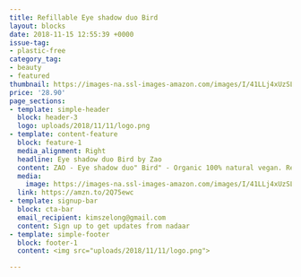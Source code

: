 ```yaml
---
title: Refillable Eye shadow duo Bird
layout: blocks
date: 2018-11-15 12:55:39 +0000
issue-tag:
- plastic-free
category_tag:
- beauty
- featured
thumbnail: https://images-na.ssl-images-amazon.com/images/I/41LLj4xUzSL.jpg
price: '28.90'
page_sections:
- template: simple-header
  block: header-3
  logo: uploads/2018/11/11/logo.png
- template: content-feature
  block: feature-1
  media_alignment: Right
  headline: Eye shadow duo Bird by Zao
  content: ZAO - Eye shadow duo" Bird" - Organic 100% natural vegan. Refillable packaging.
  media:
    image: https://images-na.ssl-images-amazon.com/images/I/41LLj4xUzSL.jpg
  link: https://amzn.to/2Q75ewc
- template: signup-bar
  block: cta-bar
  email_recipient: kimszelong@gmail.com
  content: Sign up to get updates from nadaar
- template: simple-footer
  block: footer-1
  content: <img src="uploads/2018/11/11/logo.png">

---
```

